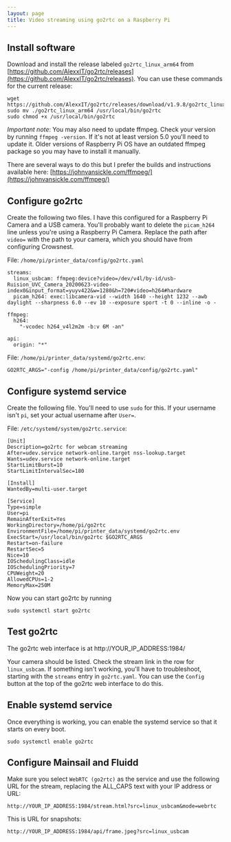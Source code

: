 ```yaml
---
layout: page
title: Video streaming using go2rtc on a Raspberry Pi
---
```

## Install software

Download and install the release labeled `go2rtc_linux_arm64` from [https://github.com/AlexxIT/go2rtc/releases](https://github.com/AlexxIT/go2rtc/releases). You can use these commands for the current release:

    wget https://github.com/AlexxIT/go2rtc/releases/download/v1.9.8/go2rtc_linux_arm64
    sudo mv ./go2rtc_linux_arm64 /usr/local/bin/go2rtc
    sudo chmod +x /usr/local/bin/go2rtc

*Important note*: You may also need to update ffmpeg. Check your version by running `ffmpeg -version`. If it's not at least version 5.0 you'll need to update it. Older versions of Raspberry Pi OS have an outdated ffmpeg package so you may have to install it manually.

There are several ways to do this but I prefer the builds and instructions available here: [https://johnvansickle.com/ffmpeg/](https://johnvansickle.com/ffmpeg/)

## Configure go2rtc

Create the following two files. I have this configured for a Raspberry Pi Camera and a USB camera. You'll probably want to delete the `picam_h264` line unless you're using a Raspberry Pi Camera. Replace the path after `video=` with the path to your camera, which you should have from configuring Crowsnest.

File: `/home/pi/printer_data/config/go2rtc.yaml`  

    streams:
      linux_usbcam: ffmpeg:device?video=/dev/v4l/by-id/usb-Ruision_UVC_Camera_20200623-video-index0&input_format=yuyv422&w=1280&h=720#video=h264#hardware
      picam_h264: exec:libcamera-vid --width 1640 --height 1232 --awb daylight --sharpness 6.0 --ev 10 --exposure sport -t 0 --inline -o -
      
    ffmpeg:
      h264:
        "-vcodec h264_v4l2m2m -b:v 6M -an"
    
    api:
      origin: "*"


File: `/home/pi/printer_data/systemd/go2rtc.env`:  

    GO2RTC_ARGS="-config /home/pi/printer_data/config/go2rtc.yaml"


## Configure systemd service

Create the following file. You'll need to use `sudo` for this. If your username isn't `pi`, set your actual username after `User=`.

File: `/etc/systemd/system/go2rtc.service`:  

    [Unit]
    Description=go2rtc for webcam streaming
    After=udev.service network-online.target nss-lookup.target
    Wants=udev.service network-online.target
    StartLimitBurst=10
    StartLimitIntervalSec=180
    
    [Install]
    WantedBy=multi-user.target
    
    [Service]
    Type=simple
    User=pi
    RemainAfterExit=Yes
    WorkingDirectory=/home/pi/go2rtc
    EnvironmentFile=/home/pi/printer_data/systemd/go2rtc.env
    ExecStart=/usr/local/bin/go2rtc $GO2RTC_ARGS
    Restart=on-failure
    RestartSec=5
    Nice=10
    IOSchedulingClass=idle
    IOSchedulingPriority=7
    CPUWeight=20
    AllowedCPUs=1-2
    MemoryMax=250M

Now you can start go2rtc by running

    sudo systemctl start go2rtc

## Test go2rtc

The go2rtc web interface is at http://YOUR\_IP\_ADDRESS:1984/

Your camera should be listed. Check the stream link in the row for `linux_usbcam`. If something isn't working, you'll have to troubleshoot, starting with the `streams` entry in `go2rtc.yaml`. You can use the `Config` button at the top of the go2rtc web interface to do this.

## Enable systemd service

Once everything is working, you can enable the systemd service so that it starts on every boot.

    sudo systemctl enable go2rtc

## Configure Mainsail and Fluidd

Make sure you select `WebRTC (go2rtc)` as the service and use the following URL for the stream, replacing the ALL_CAPS text with your IP address or URL:

    http://YOUR_IP_ADDRESS:1984/stream.html?src=linux_usbcam&mode=webrtc

This is URL for snapshots:

    http://YOUR_IP_ADDRESS:1984/api/frame.jpeg?src=linux_usbcam
